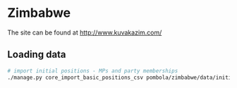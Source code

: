 # Zimbabwe

The site can be found at http://www.kuvakazim.com/

## Loading data

``` bash
# import initial positions - MPs and party memberships
./manage.py core_import_basic_positions_csv pombola/zimbabwe/data/initial-mps.csv
```
